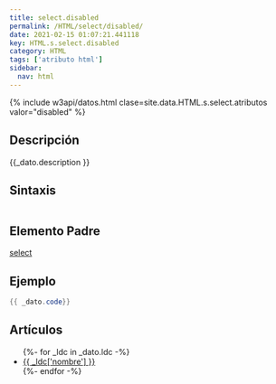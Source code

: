 ```yaml
---
title: select.disabled
permalink: /HTML/select/disabled/
date: 2021-02-15 01:07:21.441118
key: HTML.s.select.disabled
category: HTML
tags: ['atributo html']
sidebar: 
  nav: html
---
```


{% include w3api/datos.html clase=site.data.HTML.s.select.atributos valor="disabled" %}

## Descripción
{{_dato.description }}

## Sintaxis
~~~html
~~~

## Elemento Padre
[select](/HTML/select/)

## Ejemplo
~~~java
{{ _dato.code}}
~~~

## Artículos
<ul>
{%- for _ldc in _dato.ldc -%}
   <li>
       <a href="{{_ldc['url'] }}">{{ _ldc['nombre'] }}</a>
   </li>
{%- endfor -%}
</ul>
